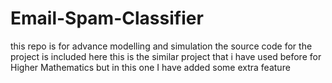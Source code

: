# Email-Spam-Classifier
this repo is for advance modelling and simulation
the source code for the project is included here
this is the similar project that i have used before for Higher Mathematics but in this one I have added some extra feature
